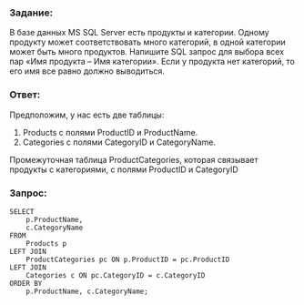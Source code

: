 ### Задание:
В базе данных MS SQL Server есть продукты и категории. Одному продукту может соответствовать много категорий, в одной категории может быть много продуктов. Напишите SQL запрос для выбора всех пар «Имя продукта – Имя категории». Если у продукта нет категорий, то его имя все равно должно выводиться.

### Ответ:

Предположим, у нас есть две таблицы:
1. Products с полями ProductID и ProductName.
2. Categories с полями CategoryID и CategoryName.

Промежуточная таблица ProductCategories, которая связывает продукты с категориями, с полями ProductID и CategoryID

### Запрос:
```
SELECT 
    p.ProductName, 
    c.CategoryName
FROM 
    Products p
LEFT JOIN 
    ProductCategories pc ON p.ProductID = pc.ProductID
LEFT JOIN 
    Categories c ON pc.CategoryID = c.CategoryID
ORDER BY 
    p.ProductName, c.CategoryName;
```
